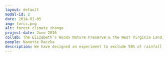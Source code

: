```yaml
---
layout: default
modal-id: 2
date: 2014-01-05
img: forcc.png
alt: forest climate change
project-date: June 2016
collab: The Elizabeth’s Woods Nature Preserve & the West Virginia Land Trust
people: Nanette Raczka
description: We have designed an experiment to exclude 50% of rainfall from a temperate forest stand in Morgantown, WV. The experiment is testing how the extreme drought conditions predicted from climate change will change tree physiology and microbial function. We hypothesize the drought, like other environmental stressors, will weaken plant-microbial relationship and decrease carbon sequestration. If our hypothesis is correct, less carbon storage will become a positive feedback for climate change, creating more even extreme droughts.
---
```

